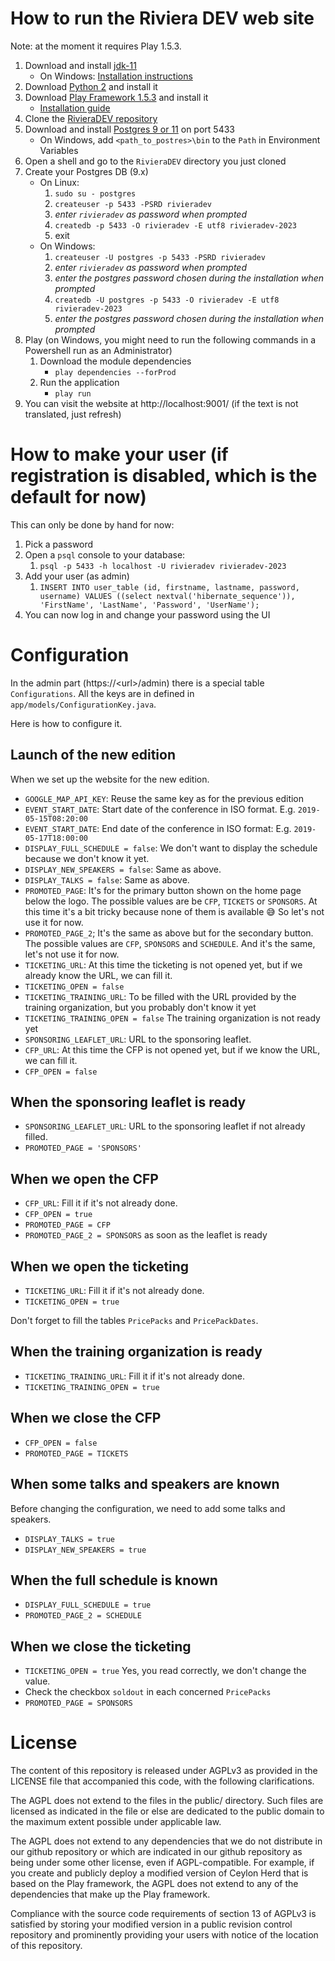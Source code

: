 # How to run the Riviera DEV web site

Note: at the moment it requires Play 1.5.3.

1. Download and install [jdk-11](https://jdk.java.net/java-se-ri/11)
    - On Windows: [Installation instructions](https://stackoverflow.com/questions/52511778/how-to-install-openjdk-11-on-windows)
2. Download [Python 2](https://www.python.org/downloads/release/python-2717/) and install it
3. Download [Play Framework 1.5.3](https://downloads.typesafe.com/play/1.5.3/play-1.5.3.zip) and install it
    - [Installation guide](https://www.playframework.com/documentation/1.5.x/install)
4. Clone the [RivieraDEV repository](https://github.com/FroMage/RivieraDEV)
5. Download and install [Postgres 9 or 11](https://www.postgresql.org/download/) on port 5433
    - On Windows, add `<path_to_postres>\bin` to the `Path` in Environment Variables
6. Open a shell and go to the `RivieraDEV` directory you just cloned
7. Create your Postgres DB (9.x)
    - On Linux:
        1. `sudo su - postgres`
        2. `createuser -p 5433 -PSRD rivieradev`
        3. _enter `rivieradev` as password when prompted_
        4. `createdb -p 5433 -O rivieradev -E utf8 rivieradev-2023`
        5. exit
    - On Windows:
        1. `createuser -U postgres -p 5433 -PSRD rivieradev`
        2. _enter `rivieradev` as password when prompted_
        3. _enter the postgres password chosen during the installation when prompted_
        4. `createdb -U postgres -p 5433 -O rivieradev -E utf8 rivieradev-2023`
        5. _enter the postgres password chosen during the installation when prompted_
8. Play (on Windows, you might need to run the following commands in a Powershell run as an Administrator)
    1. Download the module dependencies
        - `play dependencies --forProd`
    2. Run the application
        - `play run`
9. You can visit the website at http://localhost:9001/ (if the text is not translated, just refresh)

# How to make your user (if registration is disabled, which is the default for now)

This can only be done by hand for now:

1. Pick a password
1. Open a `psql` console to your database:
    1. `psql -p 5433 -h localhost -U rivieradev rivieradev-2023`
1. Add your user (as admin)
    1. `INSERT INTO user_table (id, firstname, lastname, password, username) VALUES ((select nextval('hibernate_sequence')), 'FirstName', 'LastName', 'Password', 'UserName');`
1. You can now log in and change your password using the UI

# Configuration

In the admin part (https://\<url\>/admin) there is a special table `Configurations`. All the keys are in defined in `app/models/ConfigurationKey.java`.

Here is how to configure it.

## Launch of the new edition

When we set up the website for the new edition.

-   `GOOGLE_MAP_API_KEY`: Reuse the same key as for the previous edition
-   `EVENT_START_DATE`: Start date of the conference in ISO format. E.g. `2019-05-15T08:20:00`
-   `EVENT_START_DATE`: End date of the conference in ISO format: E.g. `2019-05-17T18:00:00`
-   `DISPLAY_FULL_SCHEDULE = false`: We don't want to display the schedule because we don't know it yet.
-   `DISPLAY_NEW_SPEAKERS = false`: Same as above.
-   `DISPLAY_TALKS = false`: Same as above.
-   `PROMOTED_PAGE`: It's for the primary button shown on the home page below the logo. The possible values are be `CFP`, `TICKETS` or `SPONSORS`. At this time it's a bit tricky because none of them is available 😅 So let's not use it for now.
-   `PROMOTED_PAGE_2`; It's the same as above but for the secondary button. The possible values are `CFP`, `SPONSORS` and `SCHEDULE`. And it's the same, let's not use it for now.
-   `TICKETING_URL`: At this time the ticketing is not opened yet, but if we already know the URL, we can fill it.
-   `TICKETING_OPEN = false`
-   `TICKETING_TRAINING_URL`: To be filled with the URL provided by the training organization, but you probably don't know it yet
-   `TICKETING_TRAINING_OPEN = false` The training organization is not ready yet
-   `SPONSORING_LEAFLET_URL`: URL to the sponsoring leaflet.
-   `CFP_URL`: At this time the CFP is not opened yet, but if we know the URL, we can fill it.
-   `CFP_OPEN = false`

## When the sponsoring leaflet is ready

-   `SPONSORING_LEAFLET_URL`: URL to the sponsoring leaflet if not already filled.
-   `PROMOTED_PAGE = 'SPONSORS'`

## When we open the CFP

-   `CFP_URL`: Fill it if it's not already done.
-   `CFP_OPEN = true`
-   `PROMOTED_PAGE = CFP`
-   `PROMOTED_PAGE_2 = SPONSORS` as soon as the leaflet is ready

## When we open the ticketing

-   `TICKETING_URL`: Fill it if it's not already done.
-   `TICKETING_OPEN = true`

Don't forget to fill the tables `PricePacks` and `PricePackDates`.

## When the training organization is ready

-   `TICKETING_TRAINING_URL`: Fill it if it's not already done.
-   `TICKETING_TRAINING_OPEN = true`

## When we close the CFP

-   `CFP_OPEN = false`
-   `PROMOTED_PAGE = TICKETS`

## When some talks and speakers are known

Before changing the configuration, we need to add some talks and speakers.

-   `DISPLAY_TALKS = true`
-   `DISPLAY_NEW_SPEAKERS = true`

## When the full schedule is known

-   `DISPLAY_FULL_SCHEDULE = true`
-   `PROMOTED_PAGE_2 = SCHEDULE`

## When we close the ticketing

-   `TICKETING_OPEN = true` Yes, you read correctly, we don't change the value.
-   Check the checkbox `soldout` in each concerned `PricePacks`
-   `PROMOTED_PAGE = SPONSORS`

# License

The content of this repository is released under AGPLv3 as provided in
the LICENSE file that accompanied this code, with the following
clarifications.

The AGPL does not extend to the files in the public/ directory. Such
files are licensed as indicated in the file or else are dedicated to
the public domain to the maximum extent possible under applicable law.

The AGPL does not extend to any dependencies that we do not distribute
in our github repository or which are indicated in our github
repository as being under some other license, even if
AGPL-compatible. For example, if you create and publicly deploy a
modified version of Ceylon Herd that is based on the Play framework,
the AGPL does not extend to any of the dependencies that make up the
Play framework.

Compliance with the source code requirements of section 13 of AGPLv3
is satisfied by storing your modified version in a public revision
control repository and prominently providing your users with notice of
the location of this repository.

